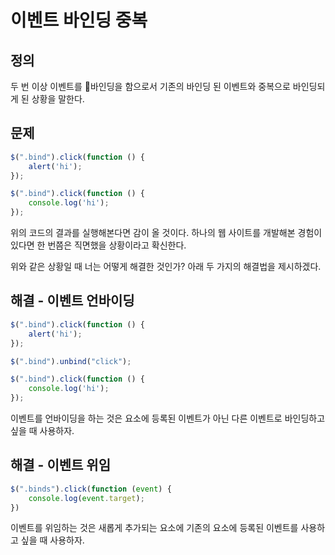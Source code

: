 # 이벤트 바인딩 중복

## 정의
두 번 이상 이벤트를 바인딩을 함으로서 기존의 바인딩 된 이벤트와 중복으로 바인딩되게 된 상황을 말한다.

## 문제
```javascript
$(".bind").click(function () {
    alert('hi');
});

$(".bind").click(function () {
    console.log('hi');
});
```
위의 코드의 결과를 실행해본다면 감이 올 것이다. 하나의 웹 사이트를 개발해본 경험이 있다면 한 번쯤은 직면했을 상황이라고 확신한다.

위와 같은 상황일 때 너는 어떻게 해결한 것인가? 아래 두 가지의 해결법을 제시하겠다.

## 해결 - 이벤트 언바이딩
```javascript
$(".bind").click(function () {
    alert('hi');
});

$(".bind").unbind("click");

$(".bind").click(function () {
    console.log('hi');
});
```
이벤트를 언바이딩을 하는 것은 요소에 등록된 이벤트가 아닌 다른 이벤트로 바인딩하고 싶을 때 사용하자.

## 해결 - 이벤트 위임
```javascript
$(".binds").click(function (event) {
    console.log(event.target);
})
```
이벤트를 위임하는 것은 새롭게 추가되는 요소에 기존의 요소에 등록된 이벤트를 사용하고 싶을 때 사용하자.
